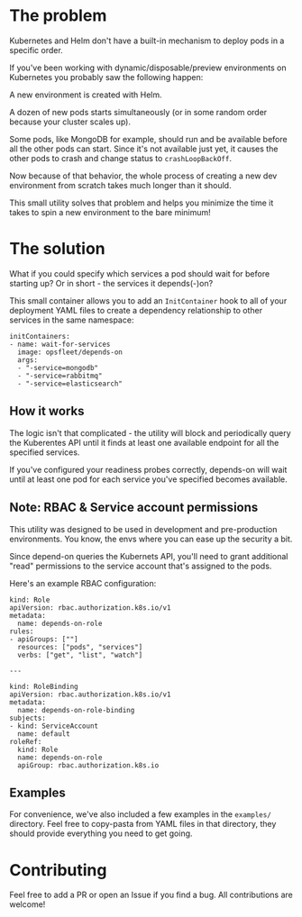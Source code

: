 # The problem

Kubernetes and Helm don't have a built-in mechanism to deploy pods in a specific order.

If you've been working with dynamic/disposable/preview environments on Kubernetes you probably saw the following happen:

A new environment is created with Helm.

A dozen of new pods starts simultaneously (or in some random order because your cluster scales up).

Some pods, like MongoDB for example, should run and be available before all the other pods can start. Since it's not available just yet, it causes the other pods to crash and change status to `crashLoopBackOff`.

Now because of that behavior, the whole process of creating a new dev environment from scratch takes much longer than it should.

This small utility solves that problem and helps you minimize the time it takes to spin a new environment to the bare minimum!

# The solution

What if you could specify which services a pod should wait for before starting up? Or in short - the services it depends(-)on?

This small container allows you to add an `InitContainer` hook to all of your deployment YAML files to create a dependency relationship to other services in the same namespace:

```
initContainers:
- name: wait-for-services
  image: opsfleet/depends-on
  args:
  - "-service=mongodb"
  - "-service=rabbitmq"
  - "-service=elasticsearch"
```

## How it works

The logic isn't that complicated - the utility will block and periodically query the Kuberentes API until it finds at least one available endpoint for all the specified services.

If you've configured your readiness probes correctly, depends-on will wait until at least one pod for each service you've specified becomes available.

## Note: RBAC & Service account permissions

This utility was designed to be used in development and pre-production environments. You know, the envs where you can ease up the security a bit.

Since depend-on queries the Kubernets API, you'll need to grant additional "read" permissions to the service account that's assigned to the pods.

Here's an example RBAC configuration:

```
kind: Role
apiVersion: rbac.authorization.k8s.io/v1
metadata:
  name: depends-on-role
rules:
- apiGroups: [""]
  resources: ["pods", "services"]
  verbs: ["get", "list", "watch"]

---

kind: RoleBinding
apiVersion: rbac.authorization.k8s.io/v1
metadata:
  name: depends-on-role-binding
subjects:
- kind: ServiceAccount
  name: default
roleRef:
  kind: Role
  name: depends-on-role
  apiGroup: rbac.authorization.k8s.io

```

## Examples

For convenience, we've also included a few examples in the `examples/` directory. Feel free to copy-pasta from YAML files in that directory, they should provide everything you need to get going.

# Contributing

Feel free to add a PR or open an Issue if you find a bug. All contributions are welcome!

